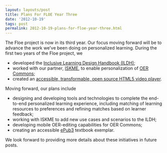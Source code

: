 ```yaml
---
layout: layouts/post
title: Plans For FLOE Year Three
date: '2012-10-19'
tags: post
permalink: 2012-10-19-plans-for-floe-year-three.html
---
```

<p>
The Floe project is now in its third year. Our focus moving forward will be to advance the
work we've been doing on personalized learning. During the first two years of the Floe project, we
</p>
<ul>
<li>
developed the <a href="http://handbook.floeproject.org/">Inclusive Learning Design Handbook (ILDH)</a>;
</li>
<li>
worked with our partner, <a href="http://www.iskme.org/">ISKME</a>,
to enable personalization of <a href="http://www.oercommons.org/">OER Commons</a>;
</li>
<li>
created an <a href="https://build.fluidproject.org/videoPlayer/demos/Mammals.html">
accessible, transformable, open source HTML5 video player</a>.
</li>
</ul>
<p>
Moving forward, our plans include
</p>
<ul>
<li>
designing and developing tools and technologies to complete the end-to-end
personalized learning experience, including matching of learning resources
to preferences and refining matches based on learner feedback;
</li>
<li>
working with ISKME to add new use cases and scenarios to the ILDH;
</li>
<li>
developing mobile OER-editing capabilities for OER Commons;
</li>
<li>
creating an accessible <a href="http://idpf.org/epub/30">ePub3</a> textbook exemplar.
</li>
</ul>
<p>
We look forward to providing more details about these initiatives in future posts.
</p>
